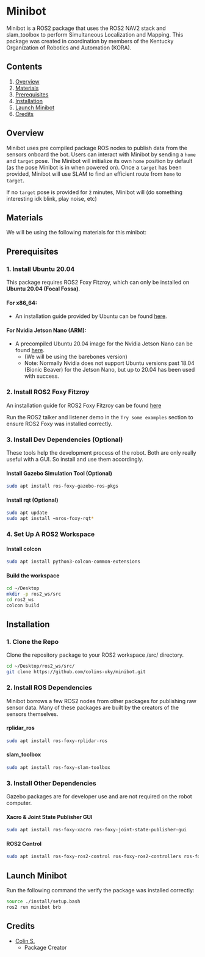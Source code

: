 # Minibot

Minibot is a ROS2 package that uses the ROS2 NAV2 stack and slam_toolbox to perform Simultaneous Localization and Mapping. This package was created in coordination by members of the Kentucky Organization of Robotics and Automation (KORA).

## Contents

1. [Overview](#overview)
2. [Materials](#materials)
3. [Prerequisites](#prerequisites)
4. [Installation](#installation)
5. [Launch Minibot](#launch-minibot)
6. [Credits](#credits)



## Overview

Minibot uses pre compiled package ROS nodes to publish data from the sensors onboard the bot. Users can interact with Minibot by sending a `home` and `target` pose. The Minibot will initialize its own `home` position by default (as the pose Minibot is in when powered on). Once a `target` has been provided, Minibot will use SLAM to find an efficient route from `home` to `target`.


If no `target` pose is provided for `2` minutes, Minibot will (do something interesting idk blink, play noise, etc)

## Materials

We will be using the following materials for this minibot:




## Prerequisites


### 1. Install Ubuntu 20.04

This package requires ROS2 Foxy Fitzroy, which can only be installed on **Ubuntu 20.04 (Focal Fossa)**.


#### For x86_64:

* An installation guide provided by Ubuntu can be found [here](https://ubuntu.com/tutorials/install-ubuntu-desktop#1-overview).

#### For Nvidia Jetson Nano (ARM):



* A precompiled Ubuntu 20.04 image for the Nvidia Jetson Nano can be found [here](https://github.com/Qengineering/Jetson-Nano-Ubuntu-20-image).
    * (We will be using the barebones version)
    * Note: Normally Nvidia does not support Ubuntu versions past 18.04 (Bionic Beaver) for the Jetson Nano, but up to 20.04 has been used with success.


### 2. Install ROS2 Foxy Fitzroy

An installation guide for ROS2 Foxy Fitzroy can be found [here](https://docs.ros.org/en/foxy/Installation/Ubuntu-Install-Debians.html)

Run the ROS2 talker and listener demo in the `Try some examples` section to ensure ROS2 Foxy was installed correctly.

### 3. Install Dev Dependencies (Optional)

These tools help the development process of the robot. Both are only really useful with a GUI. So install and use them accordingly. 

#### Install Gazebo Simulation Tool (Optional)

```bash
sudo apt install ros-foxy-gazebo-ros-pkgs
```

#### Install rqt (Optional)

```bash
sudo apt update
sudo apt install ~nros-foxy-rqt*
```

### 4. Set Up A ROS2 Workspace

#### Install colcon

```bash
sudo apt install python3-colcon-common-extensions
```

#### Build the workspace
```bash
cd ~/Desktop
mkdir -p ros2_ws/src
cd ros2_ws
colcon build
```

## Installation

### 1. Clone the Repo
Clone the repository package to your ROS2 workspace /src/ directory.

```bash
cd ~/Desktop/ros2_ws/src/
git clone https://github.com/colins-uky/minibot.git
```

### 2. Install ROS Dependencies

Minibot borrows a few ROS2 nodes from other packages for publishing raw sensor data. Many of these packages are built by the creators of the sensors themselves.

#### rplidar_ros

```bash
sudo apt install ros-foxy-rplidar-ros
```

#### slam_toolbox

```bash
sudo apt install ros-foxy-slam-toolbox
```

### 3. Install Other Dependencies

Gazebo packages are for developer use and are not required on the robot computer.

#### Xacro & Joint State Publisher GUI

```bash
sudo apt install ros-foxy-xacro ros-foxy-joint-state-publisher-gui
```



#### ROS2 Control
```bash
sudo apt install ros-foxy-ros2-control ros-foxy-ros2-controllers ros-foxy-gazebo-ros2-control
```



## Launch Minibot

Run the following command the verify the package was installed correctly:

```bash
source ./install/setup.bash
ros2 run minibot brb 
```



## Credits

- [Colin S.](https://github.com/colins-uky)
    * Package Creator